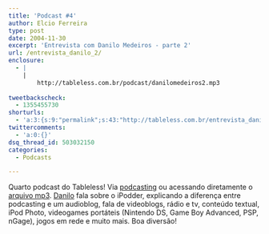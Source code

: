 ```yaml
---
title: 'Podcast #4'
author: Elcio Ferreira
type: post
date: 2004-11-30
excerpt: 'Entrevista com Danilo Medeiros - parte 2'
url: /entrevista_danilo_2/
enclosure:
  - |
    |
        http://tableless.com.br/podcast/danilomedeiros2.mp3
        
tweetbackscheck:
  - 1355455730
shorturls:
  - 'a:3:{s:9:"permalink";s:43:"http://tableless.com.br/entrevista_danilo_2";s:7:"tinyurl";s:26:"http://tinyurl.com/3dndquy";s:4:"isgd";s:19:"http://is.gd/3Bkov7";}'
twittercomments:
  - 'a:0:{}'
dsq_thread_id: 503032150
categories:
  - Podcasts

---
```

Quarto podcast do Tableless! Via [podcasting][1] ou acessando diretamente o [arquivo mp3][2]. [Danilo][3] fala sobre o iPodder, explicando a diferença entre podcasting e um audioblog, fala de videoblogs, rádio e tv, conteúdo textual, iPod Photo, videogames portáteis (Nintendo DS, Game Boy Advanced, PSP, nGage), jogos em rede e muito mais. Boa diversão!

 [1]: http://tableless.com.br/rss.asp "RSS 2.0"
 [2]: http://tableless.com.br/podcast/danilomedeiros2.mp3 "Podcast #2 - Entrevista com Danilo Medeiros - parte 2"
 [3]: http://www.digitalminds.com.br "Digitalminds.com.br"